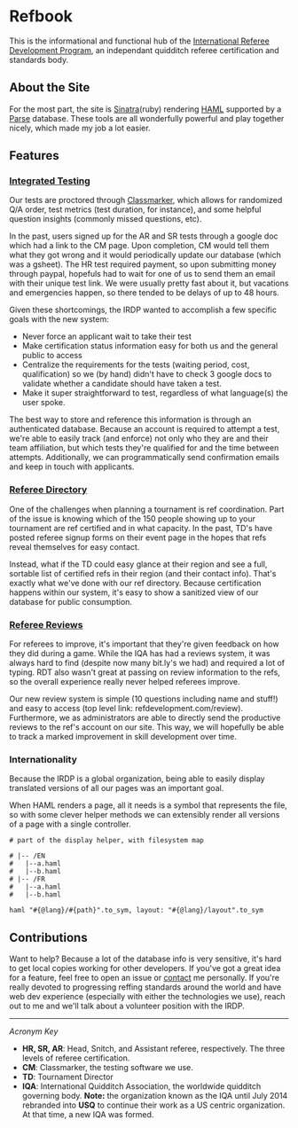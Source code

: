 # Refbook
This is the informational and functional hub of the [International Referee Development Program](http://refdevelopment.com), an independant quidditch referee certification and standards body. 

## About the Site
For the most part, the site is [Sinatra](http://www.sinatrarb.com)(ruby) rendering [HAML](http://haml.info) supported by a [Parse](http://parse.com) database. These tools are all wonderfully powerful and play together nicely, which made my job a lot easier. 

## Features
    
### [Integrated Testing](http://refdevelopment.com/testing)
Our tests are proctored through [Classmarker](http://classmarker.com), which allows for randomized Q/A order, test metrics (test duration, for instance), and some helpful question insights (commonly missed questions, etc). 

In the past, users signed up for the AR and SR tests through a google doc which had a link to the CM page. Upon completion, CM would tell them what they got wrong and it would periodically update our database (which was a gsheet). The HR test required payment, so upon submitting money through paypal, hopefuls had to wait for one of us to send them an email with their unique test link. We were usually pretty fast about it, but vacations and emergencies happen, so there tended to be delays of up to 48 hours. 

Given these shortcomings, the IRDP wanted to accomplish a few specific goals with the new system: 

* Never force an applicant wait to take their test
* Make certification status information easy for both us and the general public to access
* Centralize the requirements for the tests (waiting period, cost, qualification) so we (by hand) didn't have to check 3 google docs to validate whether a candidate should have taken a test.
* Make it super straightforward to test, regardless of what language(s) the user spoke.

The best way to store and reference this information is through an authenticated database. Because an account is required to attempt a test, we're able to easily track (and enforce) not only who they are and their team affiliation, but which tests they're qualified for and the time between attempts. Additionally, we can programmatically send confirmation emails and keep in touch with applicants.

### [Referee Directory](http://refdevelopment.com/search/ALL)
One of the challenges when planning a tournament is ref coordination. Part of the issue is knowing which of the 150 people showing up to your tournament are ref certified and in what capacity. In the past, TD's have posted referee signup forms on their event page in the hopes that refs reveal themselves for easy contact. 

Instead, what if the TD could easy glance at their region and see a full, sortable list of certified refs in their region (and their contact info). That's exactly what we've done with our ref directory. Because certification happens within our system, it's easy to show a sanitized view of our database for public consumption. 

### [Referee Reviews](http://refdevelopment.com/review)
For referees to improve, it's important that they're given feedback on how they did during a game. While the IQA has had a reviews system, it was always hard to find (despite now many bit.ly's we had) and required a lot of typing. RDT also wasn't great at passing on review information to the refs, so the overall experience really never helped referees improve. 

Our new review system is simple (10 questions including name and stuff!) and easy to access (top level link: refdevelopment.com/review). Furthermore, we as administrators are able to directly send the productive reviews to the ref's account on our site. This way, we will hopefully be able to track a marked improvement in skill development over time.

### Internationality
Because the IRDP is a global organization, being able to easily display translated versions of all our pages was an important goal. 

When HAML renders a page, all it needs is a symbol that represents the file, so with some clever helper methods we can extensibly render all versions of a page with a single controller.

    # part of the display helper, with filesystem map    
    
    # |-- /EN
    #   |--a.haml
    #   |--b.haml
    # |-- /FR
    #   |--a.haml
    #   |--b.haml
    
    haml "#{@lang}/#{path}".to_sym, layout: "#{@lang}/layout".to_sym
    
## Contributions
Want to help? Because a lot of the database info is very sensitive, it's hard to get local copies working for other developers. If you've got a great idea for a feature, feel free to open an issue or [contact](mailto:beamneocube@gmail.com?subject=Ref%20Dev%20Feature) me personally. If you're really devoted to progressing reffing standards around the world and have web dev experience (especially with either the technologies we use), reach out to me and we'll talk about a volunteer position with the IRDP.

---
_Acronym Key_

* __HR, SR, AR__: Head, Snitch, and Assistant referee, respectively. The three levels of referee certification.
* __CM__: Classmarker, the testing software we use.
* __TD__: Tournament Director
* __IQA__: International Quidditch Association, the worldwide quidditch governing body. __Note:__ the organization known as the IQA until July 2014 rebranded into __USQ__ to continue their work as a US centric organization. At that time, a new IQA was formed. 